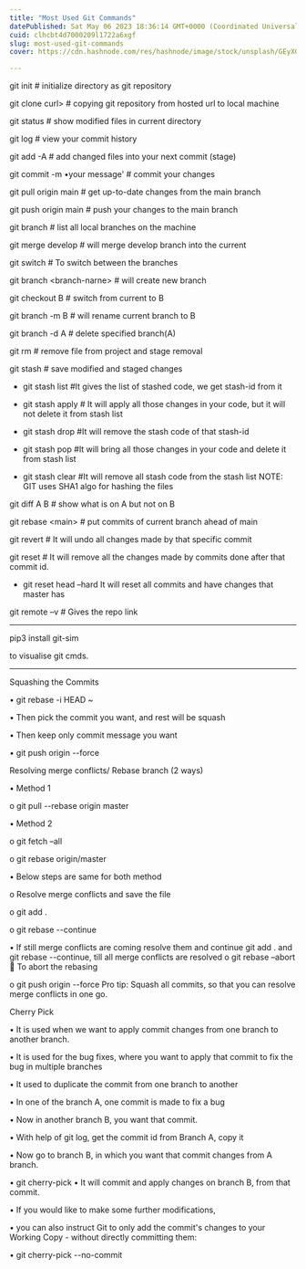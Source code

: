 ```yaml
---
title: "Most Used Git Commands"
datePublished: Sat May 06 2023 18:36:14 GMT+0000 (Coordinated Universal Time)
cuid: clhcbt4d7000209l1722a6xgf
slug: most-used-git-commands
cover: https://cdn.hashnode.com/res/hashnode/image/stock/unsplash/GEyXGTY2e9w/upload/bfaebb17fa6d1c39fdfa6ee7da8d6854.jpeg

---
```


git init # initialize directory as git repository

git clone curl&gt; # copying git repository from hosted url to local machine

git status # show modified files in current directory

git log # view your commit history

git add -A # add changed files into your next commit (stage)

git commit -m •your message' # commit your changes

git pull origin main # get up-to-date changes from the main branch

git push origin main # push your changes to the main branch

git branch # list all local branches on the machine

git merge develop # will merge develop branch into the current

git switch # To switch between the branches

git branch &lt;branch-narne&gt; # will create new branch

git checkout B # switch from current to B

git branch -m B # will rename current branch to B

git branch -d A # delete specified branch(A)

git rm # remove file from project and stage removal

git stash # save modified and staged changes

* git stash list #It gives the list of stashed code, we get stash-id from it
    
* git stash apply # It will apply all those changes in your code, but it will not delete it from stash list
    
* git stash drop #It will remove the stash code of that stash-id
    
* git stash pop #It will bring all those changes in your code and delete it from stash list
    
* git stash clear #It will remove all stash code from the stash list NOTE: GIT uses SHA1 algo for hashing the files
    

git diff A B # show what is on A but not on B

git rebase &lt;main&gt; # put commits of current branch ahead of main

git revert # It will undo all changes made by that specific commit

git reset # It will remove all the changes made by commits done after that commit id.

* git reset head –hard It will reset all commits and have changes that master has
    

git remote –v # Gives the repo link

---

pip3 install git-sim

to visualise git cmds.

---

Squashing the Commits

• git rebase -i HEAD ~

• Then pick the commit you want, and rest will be squash

• Then keep only commit message you want

• git push origin --force

Resolving merge conflicts/ Rebase branch (2 ways)

• Method 1

o git pull --rebase origin master

• Method 2

o git fetch –all

o git rebase origin/master

• Below steps are same for both method

o Resolve merge conflicts and save the file

o git add .

o git rebase --continue

• If still merge conflicts are coming resolve them and continue git add . and git rebase --continue, till all merge conflicts are resolved o git rebase –abort  To abort the rebasing

o git push origin --force Pro tip: Squash all commits, so that you can resolve merge conflicts in one go.

Cherry Pick

• It is used when we want to apply commit changes from one branch to another branch.

• It is used for the bug fixes, where you want to apply that commit to fix the bug in multiple branches

• It used to duplicate the commit from one branch to another

• In one of the branch A, one commit is made to fix a bug

• Now in another branch B, you want that commit.

• With help of git log, get the commit id from Branch A, copy it

• Now go to branch B, in which you want that commit changes from A branch.

• git cherry-pick • It will commit and apply changes on branch B, from that commit.

• If you would like to make some further modifications,

• you can also instruct Git to only add the commit's changes to your Working Copy - without directly committing them:

• git cherry-pick --no-commit
